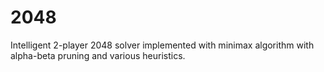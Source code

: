 # 2048
Intelligent 2-player 2048 solver implemented with minimax algorithm with alpha-beta pruning and various heuristics.
